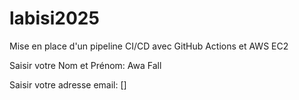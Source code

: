 # labisi2025
Mise en place d'un pipeline CI/CD avec GitHub Actions et AWS EC2

Saisir votre Nom et Prénom: Awa Fall

Saisir votre adresse email: []
